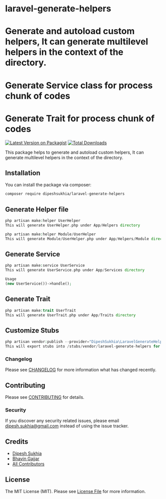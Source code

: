 # laravel-generate-helpers

# Generate and autoload custom helpers, It can generate multilevel helpers in the context of the directory.

# Generate Service class for process chunk of codes

# Generate Trait for process chunk of codes

[![Latest Version on Packagist](https://img.shields.io/packagist/v/dipeshsukhia/laravel-generate-helpers.svg?style=flat-square)](https://packagist.org/packages/dipeshsukhia/laravel-generate-helpers)
[![Total Downloads](https://img.shields.io/packagist/dt/dipeshsukhia/laravel-generate-helpers.svg?style=flat-square)](https://packagist.org/packages/dipeshsukhia/laravel-generate-helpers)

This package helps to generate and autoload custom helpers, It can generate multilevel helpers in the context of the
directory.

## Installation

You can install the package via composer:

```bash
composer require dipeshsukhia/laravel-generate-helpers
```

## Generate Helper file

```php
php artisan make:helper UserHelper
This will generate UserHelper.php under App/Helpers directory

php artisan make:helper Module/UserHelper
This will generate Module/UserHelper.php under App/Helpers/Module directory
```

## Generate Service

```php
php artisan make:service UserService
This will generate UserService.php under App/Services directory

Usage
(new UserService())->handle();
```

## Generate Trait

```php
php artisan make:trait UserTrait
This will generate UserTrait.php under App/Traits directory
```

## Customize Stubs

```php
php artisan vendor:publish --provider="DipeshSukhia\LaravelGenerateHelpers\LaravelGenerateHelpersServiceProvider" --tag="stubs"
This will export stubs into /stubs/vendor/laravel-generate-helpers for customization
```

### Changelog

Please see [CHANGELOG](CHANGELOG.md) for more information what has changed recently.

## Contributing

Please see [CONTRIBUTING](CONTRIBUTING.md) for details.

### Security

If you discover any security related issues, please email dipesh.sukhia@gmail.com instead of using the issue tracker.

## Credits

- [Dipesh Sukhia](https://github.com/dipeshsukhia)
- [Bhavin Gajjar](https://github.com/bhavingajjar)
- [All Contributors](../../contributors)

## License

The MIT License (MIT). Please see [License File](LICENSE.md) for more information.
